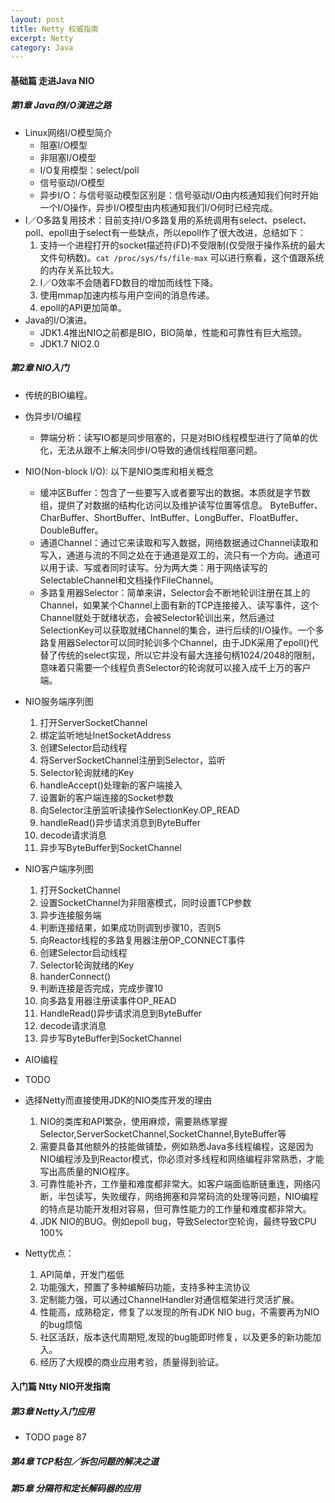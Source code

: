 ```yaml
---
layout: post
title: Netty 权威指南
excerpt: Netty
category: Java
---
```


#### 基础篇 走进Java NIO

##### 第1章 Java的I/O演进之路

- Linux网络I/O模型简介
  - 阻塞I/O模型
  - 非阻塞I/O模型
  - I/O复用模型：select/poll
  - 信号驱动I/O模型
  - 异步I/O：与信号驱动模型区别是：信号驱动I/O由内核通知我们何时开始一个I/O操作，异步I/O模型由内核通知我们I/O何时已经完成。
- I／O多路复用技术：目前支持I/O多路复用的系统调用有select、pselect、poll、epoll由于select有一些缺点，所以epoll作了很大改进，总结如下：
  1. 支持一个进程打开的socket描述符(FD)不受限制(仅受限于操作系统的最大文件句柄数)。`cat /proc/sys/fs/file-max` 可以进行察看，这个值跟系统的内存关系比较大。
  2. I／O效率不会随着FD数目的增加而线性下降。
  3. 使用mmap加速内核与用户空间的消息传递。
  4. epoll的API更加简单。
- Java的I/O演进。
  - JDK1.4推出NIO之前都是BIO，BIO简单，性能和可靠性有巨大瓶颈。
  - JDK1.7 NIO2.0

##### 第2章 NIO入门

- 传统的BIO编程。
- 伪异步I/O编程
  - 弊端分析：读写IO都是同步阻塞的，只是对BIO线程模型进行了简单的优化，无法从跟不上解决同步I/O导致的通信线程阻塞问题。
- NIO(Non-block I/O): 以下是NIO类库和相关概念
  - 缓冲区Buffer：包含了一些要写入或者要写出的数据。本质就是字节数组，提供了对数据的结构化访问以及维护读写位置等信息。
    ByteBuffer、CharBuffer、ShortBuffer、IntBuffer、LongBuffer、FloatBuffer、DoubleBuffer。
  - 通道Channel：通过它来读取和写入数据，网络数据通过Channel读取和写入，通道与流的不同之处在于通道是双工的，流只有一个方向。通道可以用于读、写或者同时读写。分为两大类：用于网络读写的SelectableChannel和文档操作FileChannel。
  - 多路复用器Selector：简单来讲，Selector会不断地轮训注册在其上的Channel，如果某个Channel上面有新的TCP连接接入、读写事件，这个Channel就处于就绪状态，会被Selector轮训出来，然后通过SelectionKey可以获取就绪Channel的集合，进行后续的I/O操作。一个多路复用器Selector可以同时轮训多个Channel，由于JDK采用了epoll()代替了传统的select实现，所以它并没有最大连接句柄1024/2048的限制，意味着只需要一个线程负责Selector的轮询就可以接入成千上万的客户端。
- NIO服务端序列图
  1. 打开ServerSocketChannel
  2. 绑定监听地址InetSocketAddress
  3. 创建Selector启动线程
  4. 将ServerSocketChannel注册到Selector，监听
  5. Selector轮询就绪的Key
  6. handleAccept()处理新的客户端接入
  7. 设置新的客户端连接的Socket参数
  8. 向Selector注册监听读操作SelectionKey.OP_READ
  9. handleRead()异步请求消息到ByteBuffer
  10. decode请求消息
  11. 异步写ByteBuffer到SocketChannel

- NIO客户端序列图
  1. 打开SocketChannel
  2. 设置SocketChannel为非阻塞模式，同时设置TCP参数
  3. 异步连接服务端
  4. 判断连接结果，如果成功则调到步骤10，否则5
  5. 向Reactor线程的多路复用器注册OP_CONNECT事件
  6. 创建Selector启动线程
  7. Selector轮询就绪的Key
  8. handerConnect()
  9. 判断连接是否完成，完成步骤10
  10. 向多路复用器注册读事件OP_READ
  11. HandleRead()异步请求消息到ByteBuffer
  12. decode请求消息
  13. 异步写ByteBuffer到SocketChannel

- AIO编程
 - TODO

- 选择Netty而直接使用JDK的NIO类库开发的理由
  1. NIO的类库和API繁杂，使用麻烦，需要熟练掌握Selector,ServerSocketChannel,SocketChannel,ByteBuffer等
  2. 需要具备其他额外的技能做铺垫，例如熟悉Java多线程编程，这是因为NIO编程涉及到Reactor模式，你必须对多线程和网络编程非常熟悉，才能写出高质量的NIO程序。
  3. 可靠性能补齐，工作量和难度都非常大。如客户端面临断链重连，网络闪断，半包读写，失败缓存，网络拥塞和异常码流的处理等问题，NIO编程的特点是功能开发相对容易，但可靠性能力的工作量和难度都非常大。
  4. JDK NIO的BUG。例如epoll bug，导致Selector空轮询，最终导致CPU 100%

- Netty优点：
  1. API简单，开发门槛低
  2. 功能强大，预置了多种编解码功能，支持多种主流协议
  3. 定制能力强，可以通过ChannelHandler对通信框架进行灵活扩展。
  4. 性能高，成熟稳定，修复了以发现的所有JDK NIO bug，不需要再为NIO的bug烦恼
  5. 社区活跃，版本迭代周期短,发现的bug能即时修复，以及更多的新功能加入。
  6. 经历了大规模的商业应用考验，质量得到验证。


#### 入门篇 Ntty NIO开发指南

##### 第3章 Netty入门应用

- TODO page 87

##### 第4章 TCP粘包／拆包问题的解决之道

##### 第5章 分隔符和定长解码器的应用  
